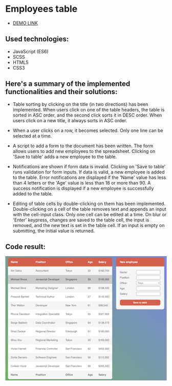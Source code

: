 # Employees table

- [DEMO LINK](https://mykhailoshchuka.github.io/js_employees_table_DOM/)


## Used technologies:
- JavaScript (ES6)
- SCSS
- HTML5
- CSS3

## Here's a summary of the implemented functionalities and their solutions:

- Table sorting by clicking on the title (in two directions) has been implemented. When users click on one of the table headers, the table is sorted in ASC order, and the second click sorts it in DESC order. When users click on a new title, it always sorts in ASC order.

- When a user clicks on a row, it becomes selected. Only one line can be selected at a time.

- A script to add a form to the document has been written. The form allows users to add new employees to the spreadsheet. Clicking on 'Save to table' adds a new employee to the table.

- Notifications are shown if form data is invalid. Clicking on 'Save to table' runs validation for form inputs. If data is valid, a new employee is added to the table. Error notifications are displayed if the 'Name' value has less than 4 letters or the 'Age' value is less than 18 or more than 90. A success notification is displayed if a new employee is successfully added to the table.

- Editing of table cells by double-clicking on them has been implemented. Double-clicking on a cell of the table removes text and appends an input with the cell-input class. Only one cell can be edited at a time. On blur or 'Enter' keypress, changes are saved to the table cell, the input is removed, and the new text is set in the table cell. If an input is empty on submitting, the initial value is returned.

## Code result:
![Result](./images/result.png)

